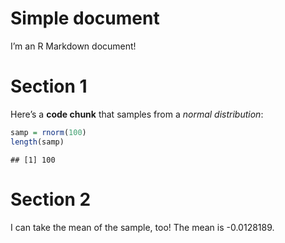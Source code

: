 Simple document
================

I’m an R Markdown document!

# Section 1

Here’s a **code chunk** that samples from a *normal distribution*:

``` r
samp = rnorm(100)
length(samp)
```

    ## [1] 100

# Section 2

I can take the mean of the sample, too! The mean is -0.0128189.
